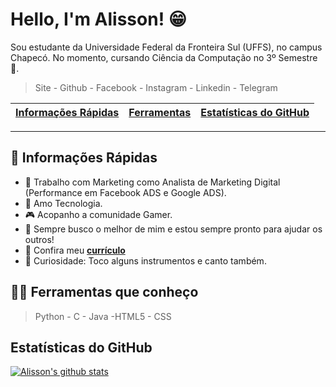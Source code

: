 # Hello, I'm Alisson! 😁

Sou estudante da Universidade Federal da Fronteira Sul (UFFS), no campus Chapecó. No momento, cursando Ciência da Computação no 3º Semestre 🚀.

> Site - Github - Facebook - Instagram - Linkedin - Telegram

| [Informações Rápidas](#fastinf) | [Ferramentas](#languages) | [Estatísticas do GitHub](#stats) |
|---------------------------------|---------------------------|----------------------------------|

*****

<div id='fastinf'/>

## 🏃 Informações Rápidas
- 👔 Trabalho com Marketing como Analista de Marketing Digital (Performance em Facebook ADS e Google ADS).
- 💜 Amo Tecnologia.
- 🎮 Acopanho a comunidade Gamer.
- 💬 Sempre busco o melhor de mim e estou sempre pronto para ajudar os outros!
- 📃 Confira meu **[currículo](https://alissonpeloso.tk/)**
- 🎵 Curiosidade: Toco alguns instrumentos e canto também.

<div id='languages'/>

## 👨‍💻 Ferramentas que conheço
> Python - C - Java -HTML5 - CSS

<div id='stats'/>
  
## Estatísticas do GitHub
[![Alisson's github stats](https://github-readme-stats.vercel.app/api?username=alissonpeloso&show_icons=true&theme=dark)](https://github.com/alissonpeloso/github-readme-stats)

